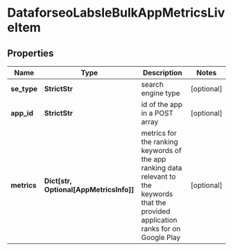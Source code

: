 # DataforseoLabsleBulkAppMetricsLiveItem


## Properties

| Name | Type | Description | Notes |
|------------ | ------------- | ------------- | -------------|
**se_type** | **StrictStr** | search engine type |[optional]|
**app_id** | **StrictStr** | id of the app in a POST array |[optional]|
**metrics** | **Dict[str, Optional[AppMetricsInfo]]** | metrics for the ranking keywords of the app<br>ranking data relevant to the keywords that the provided application ranks for on Google Play |[optional]|